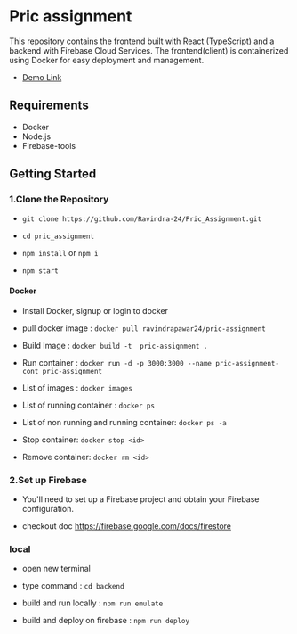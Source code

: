 
# Pric assignment

This repository contains the frontend built with React (TypeScript) and a backend with Firebase Cloud Services. The frontend(client) is containerized using Docker for easy deployment and management.

- [Demo Link](https://drive.google.com/file/d/1q0vsAYsO3VFzNg2wmn1wrrjIIEke3PDA/view?usp=sharing)

## Requirements
- Docker
- Node.js
- Firebase-tools


## Getting Started

### 1.Clone the Repository

- `git clone https://github.com/Ravindra-24/Pric_Assignment.git`

- `cd pric_assignment`

- `npm install` or `npm i`
- `npm start`

#### Docker
- Install Docker, signup or login to docker 
- pull docker image : `docker pull ravindrapawar24/pric-assignment`
 - Build Image : `docker build -t  pric-assignment .`

 - Run container :   `docker run -d -p 3000:3000 --name pric-assignment-cont pric-assignment`

 - List of images : `docker images`
 - List of running container : `docker ps`
- List of non running and running container: `docker ps -a`
-  Stop container: `docker stop <id>`

- Remove container: `docker rm <id>`

### 2.Set up Firebase

- You'll need to set up a Firebase project and obtain your Firebase configuration.

- checkout doc https://firebase.google.com/docs/firestore

### local 
- open new terminal
 
 - type command : `cd backend`
 - build and run locally : `npm run emulate`

 - build and deploy on firebase : `npm run deploy`



